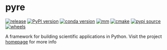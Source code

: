 # pyre

[![release](https://img.shields.io/github/v/release/pyre/pyre)](https://github.com/pyre/pyre/releases)
[![PyPI version](https://badge.fury.io/py/pyre.svg)](https://badge.fury.io/py/pyre)
[![conda version](https://img.shields.io/conda/vn/conda-forge/pyre)](https://github.com/conda-forge/pyre-feedstock)
[![mm](https://github.com/pyre/pyre/actions/workflows/mm.yaml/badge.svg)](https://github.com/pyre/pyre/actions/workflows/mm.yaml)
[![cmake](https://github.com/pyre/pyre/actions/workflows/cmake.yaml/badge.svg)](https://github.com/pyre/pyre/actions/workflows/cmake.yaml)
[![pypi source](https://github.com/pyre/pyre/actions/workflows/pypi-source.yaml/badge.svg)](https://github.com/pyre/pyre/actions/workflows/pypi-source.yaml)
[![wheels](https://github.com/pyre/pyre/actions/workflows/pypi-wheels.yaml/badge.svg)](https://github.com/pyre/pyre/actions/workflows/pypi-wheels.yaml)

A framework for building scientific applications in Python. Visit the project [homepage](http://pyre.orthologue.com) for more info

[comment]: <> (end of file)
